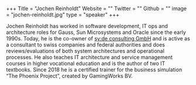 +++
Title = "Jochen Reinholdt"
Website = ""
Twitter = ""
Github = ""
image = "jochen-reinholdt.jpg"
type = "speaker"
+++

Jochen Reinholdt has worked in software development, IT ops and architecture roles for
Gauss, Sun Microsystems and Oracle since the early 1990s. Today, he is the co-owner of
[sy:de consulting GmbH](https://www.syde-consulting.ch) and is active as a consultant to swiss
companies and federal authorities and does reviews/evaluations of both system
architectures and operational processes. He also teaches IT architecture and service
management courses in higher vocational education and is the author of two IT textbooks.
Since 2018 he is a certified trainer for the business simulation “The Phoenix Project”,
created by GamingWorks BV.

